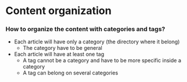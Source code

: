 # Content organization

### How to organize the content with categories and tags?

- Each article will have only a category (the directory where it belong)
  - The category have to be general
- Each article will have at least one tag
  - A tag cannot be a category and have to be more specific inside a category
  - A tag can belong on several categories

